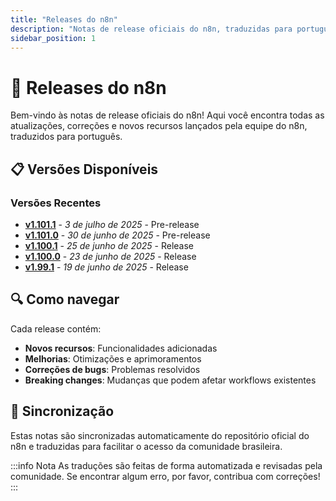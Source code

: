 ```yaml
---
title: "Releases do n8n"
description: "Notas de release oficiais do n8n, traduzidas para português"
sidebar_position: 1
---
```


# 🚀 Releases do n8n

Bem-vindo às notas de release oficiais do n8n! Aqui você encontra todas as atualizações, correções e novos recursos lançados pela equipe do n8n, traduzidos para português.

## 📋 Versões Disponíveis

### Versões Recentes

- [**v1.101.1**](./n8n/1.101.1) - *3 de julho de 2025* - Pre-release
- [**v1.101.0**](./n8n/1.101.0) - *30 de junho de 2025* - Pre-release
- [**v1.100.1**](./n8n/1.100.1) - *25 de junho de 2025* - Release
- [**v1.100.0**](./n8n/1.100.0) - *23 de junho de 2025* - Release
- [**v1.99.1**](./n8n/1.99.1) - *19 de junho de 2025* - Release

## 🔍 Como navegar

Cada release contém:
- **Novos recursos**: Funcionalidades adicionadas
- **Melhorias**: Otimizações e aprimoramentos
- **Correções de bugs**: Problemas resolvidos
- **Breaking changes**: Mudanças que podem afetar workflows existentes

## 🔄 Sincronização

Estas notas são sincronizadas automaticamente do repositório oficial do n8n e traduzidas para facilitar o acesso da comunidade brasileira.

:::info Nota
As traduções são feitas de forma automatizada e revisadas pela comunidade. Se encontrar algum erro, por favor, contribua com correções!
:::